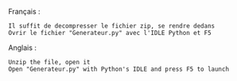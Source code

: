 Français :

    Il suffit de decompresser le fichier zip, se rendre dedans
    Ovrir le fichier "Generateur.py" avec l'IDLE Python et F5

Anglais :

    Unzip the file, open it
    Open "Generateur.py" with Python's IDLE and press F5 to launch

